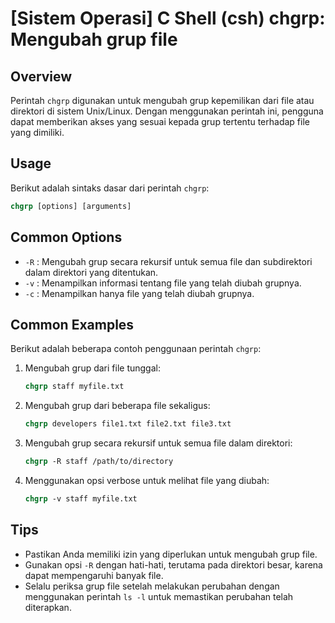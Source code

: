 # [Sistem Operasi] C Shell (csh) chgrp: Mengubah grup file

## Overview
Perintah `chgrp` digunakan untuk mengubah grup kepemilikan dari file atau direktori di sistem Unix/Linux. Dengan menggunakan perintah ini, pengguna dapat memberikan akses yang sesuai kepada grup tertentu terhadap file yang dimiliki.

## Usage
Berikut adalah sintaks dasar dari perintah `chgrp`:

```csh
chgrp [options] [arguments]
```

## Common Options
- `-R` : Mengubah grup secara rekursif untuk semua file dan subdirektori dalam direktori yang ditentukan.
- `-v` : Menampilkan informasi tentang file yang telah diubah grupnya.
- `-c` : Menampilkan hanya file yang telah diubah grupnya.

## Common Examples
Berikut adalah beberapa contoh penggunaan perintah `chgrp`:

1. Mengubah grup dari file tunggal:
   ```csh
   chgrp staff myfile.txt
   ```

2. Mengubah grup dari beberapa file sekaligus:
   ```csh
   chgrp developers file1.txt file2.txt file3.txt
   ```

3. Mengubah grup secara rekursif untuk semua file dalam direktori:
   ```csh
   chgrp -R staff /path/to/directory
   ```

4. Menggunakan opsi verbose untuk melihat file yang diubah:
   ```csh
   chgrp -v staff myfile.txt
   ```

## Tips
- Pastikan Anda memiliki izin yang diperlukan untuk mengubah grup file.
- Gunakan opsi `-R` dengan hati-hati, terutama pada direktori besar, karena dapat mempengaruhi banyak file.
- Selalu periksa grup file setelah melakukan perubahan dengan menggunakan perintah `ls -l` untuk memastikan perubahan telah diterapkan.